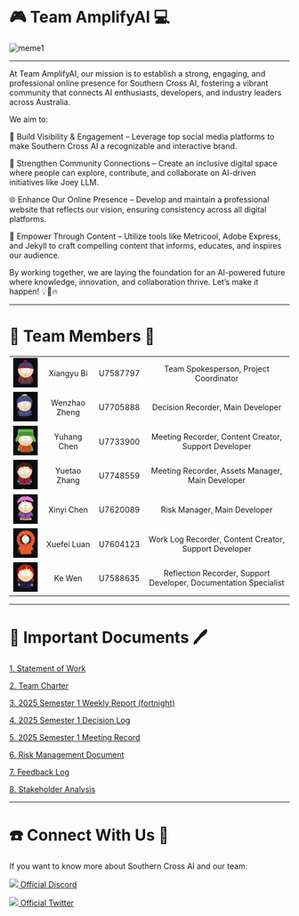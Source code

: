 # 🎮 Team AmplifyAI 💻

![meme1](https://i0.wp.com/www.lead.app/wp-content/uploads/2023/08/How-to-Create-MS-Teams-Memes-LEAD.bot_-1.png?fit=1200%2C628&ssl=1![image](https://github.com/user-attachments/assets/f9242f5c-5b88-420e-8dcc-3e1dd07dd62c)
)

---
At Team AmplifyAI, our mission is to establish a strong, engaging, and professional online presence for Southern Cross AI, fostering a vibrant community that connects AI enthusiasts, developers, and industry leaders across Australia.

We aim to:

🚀 Build Visibility & Engagement – Leverage top social media platforms to make Southern Cross AI a recognizable and interactive brand.

🎯 Strengthen Community Connections – Create an inclusive digital space where people can explore, contribute, and collaborate on AI-driven initiatives like Joey LLM.

🌐 Enhance Our Online Presence – Develop and maintain a professional website that reflects our vision, ensuring consistency across all digital platforms.

📢 Empower Through Content – Utilize tools like Metricool, Adobe Express, and Jekyll to craft compelling content that informs, educates, and inspires our audience.

By working together, we are laying the foundation for an AI-powered future where knowledge, innovation, and collaboration thrive. Let’s make it happen! 💡💪🔥

---
# 👨 Team Members 👩
<div align="center">
  <table>
    <tr>
      <td align="center"> <img src="./TeamProfilePics/1.png" width="100px;"></td>
      <td align="center">Xiangyu Bi</td>
      <td align="center">U7587797</td>
      <td align="center">Team Spokesperson, Project Coordinator</td>
    </tr>
    <tr>
      <td align="center"> <img src="./TeamProfilePics/2.png" width="100px;"></td>
      <td align="center">Wenzhao Zheng</td>
      <td align="center">U7705888</td>
      <td align="center">Decision Recorder, Main Developer</td>
    </tr>
    <tr>
      <td align="center"> <img src="./TeamProfilePics/3.png" width="100px;"></td>
      <td align="center">Yuhang Chen</td>
      <td align="center">U7733900</td>
      <td align="center">Meeting Recorder, Content Creator, Support Developer</td>
    </tr>
    <tr>
      <td align="center"> <img src="./TeamProfilePics/4.png" width="100px;"></td>
      <td align="center">Yuetao Zhang</td>
      <td align="center">U7748559</td>
      <td align="center">Meeting Recorder, Assets Manager, Main Developer</td>
    </tr>
    <tr>
      <td align="center"> <img src="./TeamProfilePics/5.png" width="100px;"></td>
      <td align="center">Xinyi Chen</td>
      <td align="center">U7620089</td>
      <td align="center">Risk Manager, Main Developer</td>
    </tr>
    <tr>
      <td align="center"> <img src="./TeamProfilePics/6.png" width="100px;"></td>
      <td align="center">Xuefei Luan</td>
      <td align="center">U7604123</td>
      <td align="center">Work Log Recorder, Content Creator, Support Developer</td>
    </tr>
    <tr>
      <td align="center"> <img src="./TeamProfilePics/7.png" width="100px;"></td>
      <td align="center">Ke Wen</td>
      <td align="center">U7588635</td>
      <td align="center">Reflection Recorder, Support Developer, Documentation Specialist</td>
    </tr>
  </table>
</div>

---

# 📃 Important Documents 🖊️ 

[1. Statement of Work](https://docs.google.com/document/d/1eq5HK3yWepCNZTHTYuJw4xL2f_AI02uAox3tydKgKr4/edit?usp=sharing)

[2. Team Charter]() 

[3. 2025 Semester 1 Weekly Report (fortnight)]()

[4. 2025 Semester 1 Decision Log](https://anu365-my.sharepoint.com/:x:/g/personal/u7705888_anu_edu_au/ESJvz_Wl2jNNuGHa-NgrAZQBx1BcrcNUyOfha-W7OfSfMw?e=sZvRd0)

[5. 2025 Semester 1 Meeting Record]()

[6. Risk Management Document](./RiskManagementDocument.md)

[7. Feedback Log]() 

[8. Stakeholder Analysis](https://docs.google.com/document/d/1BMRWgrukCeWDVYKDNYrEYXLBc7X9g9iDHrKtba-464k/edit?tab=t.0) 

---

# ☎️ Connect With Us 📧 

If you want to know more about Southern Cross AI and our team: 

[<img src="https://cdn2.iconfinder.com/data/icons/colorful-guache-social-media-logos-1/159/social-media_discord-alt-512.png" width="20px;">](https://discord.gg/EvXbsjGC)[ Official Discord ](https://discord.gg/EvXbsjGC)

[<img src="https://cdn2.iconfinder.com/data/icons/social-media-2285/512/1_Twitter3_colored_svg-1024.png" width="20px;">](https://x.com/AiSouthernCross)[ Official Twitter ](https://x.com/AiSouthernCross)
